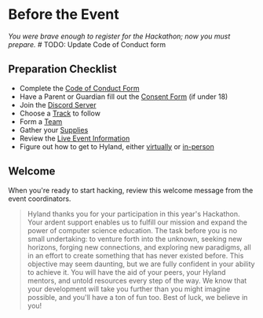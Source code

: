 # Before the Event
_You were brave enough to register for the Hackathon; now you must prepare._ # TODO: Update Code of Conduct form

## Preparation Checklist
- Complete the [Code of Conduct Form](https://unityforms.onbase.com/HSIDB/UnityForm.aspx?d1=AY1z5Pu%2faZlXrw6UnGxGhuVtzCZlt2vsySj7JPZiHUdx2I94aj6AOQ5qrYvncpN5gdojlXrB%2fJND4H5ntrwNZU68igNwL%2bQBH6I4vVlC70bIYr4v90A8Jj53HCXRETTmz2qZf0EuHqoFRfqW5Rp6APfIWbG1P%2bFNPfNRKkPidLur8ewiZM9nbzhesvcJYbY0KYPfsao5%2fOVroqT79H9X1I0BsqaYJAvBQDrxYeKm%2bcc5hLUB4rhwAPTVdEzaKWFwYQ%3d%3d)
- Have a Parent or Guardian fill out the [Consent Form](https://unityforms.onbase.com/HSIDB/UnityForm.aspx?d1=AXqj5WtCdyBSP534QS%2bymO7giKPJqgRe0JvlfCPbrVKTSQ5CeLzlqyJqSFofoXf2%2fLm1tziXizPoWedY3oo0Ff8BYz3%2bWSDjX8JsPBVEQ68sFTg%2be%2bztiTe7qXhuFsIP6RVeH4uaoVUZvOwoGP5MJdybqMRrkdlPg7n0HQq%2b03fYaGCHuMTrcgd3xVYRQTtHcGVbF%2f9ge37RyeSM6tW3DNOA6Rk1qQ%2bwqehGr6BqXkDl4Hizr1%2bMzCdHnpVWatT87A%3d%3d&_ga=2.224005659.188592932.1575387639-78961992.1520540426) (if under 18)
- Join the [Discord Server](https://discord.gg/ah6678uzWA)
- Choose a [Track](../Tracks.md) to follow
- Form a [Team](TeamFormation.md)
- Gather your [Supplies](WhatToBring.md)
- Review the [Live Event Information](../DuringTheEvent/StudentDesc.md)
- Figure out how to get to Hyland, either [virtually](../ZoomInformation.md) or [in-person](../GettingToHyland.md)

## Welcome
When you're ready to start hacking, review this welcome message from the event coordinators.

>Hyland thanks you for your participation in this year's Hackathon. Your ardent support enables us to fulfill our mission and expand the power of computer science education. The task before you is no small undertaking: to venture forth into the unknown, seeking new horizons, forging new connections, and exploring new paradigms, all in an effort to create something that has never existed before. This objective may seem daunting, but we are fully confident in your ability to achieve it. You will have the aid of your peers, your Hyland mentors, and untold resources every step of the way. We know that your development will take you further than you might imagine possible, and you'll have a ton of fun too. Best of luck, we believe in you!

